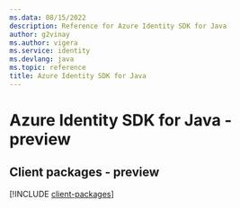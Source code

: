```yaml
---
ms.data: 08/15/2022
description: Reference for Azure Identity SDK for Java
author: g2vinay
ms.author: vigera
ms.service: identity
ms.devlang: java
ms.topic: reference
title: Azure Identity SDK for Java
---
```

# Azure Identity SDK for Java - preview

## Client packages - preview
[!INCLUDE [client-packages](identity-client-index.md)]